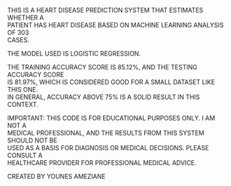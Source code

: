 THIS IS A HEART DISEASE PREDICTION SYSTEM THAT ESTIMATES WHETHER A      
PATIENT HAS HEART DISEASE BASED ON MACHINE LEARNING ANALYSIS OF 303     
CASES.                                                                  
                                                                      
THE MODEL USED IS LOGISTIC REGRESSION.                                  
                                                                         
THE TRAINING ACCURACY SCORE IS 85.12%, AND THE TESTING ACCURACY SCORE   
IS 81.97%, WHICH IS CONSIDERED GOOD FOR A SMALL DATASET LIKE THIS ONE.  
IN GENERAL, ACCURACY ABOVE 75% IS A SOLID RESULT IN THIS CONTEXT.       
                                                                        
IMPORTANT: THIS CODE IS FOR EDUCATIONAL PURPOSES ONLY. I AM NOT A       
MEDICAL PROFESSIONAL, AND THE RESULTS FROM THIS SYSTEM SHOULD NOT BE   
USED AS A BASIS FOR DIAGNOSIS OR MEDICAL DECISIONS. PLEASE CONSULT A    
HEALTHCARE PROVIDER FOR PROFESSIONAL MEDICAL ADVICE.                    
                                                                      
CREATED BY YOUNES AMEZIANE                                              
